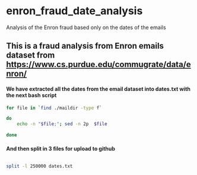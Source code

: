 # enron_fraud_date_analysis
Analysis of the Enron fraud based only on the dates of the emails

## This is a fraud analysis from Enron emails dataset from https://www.cs.purdue.edu/commugrate/data/enron/

#### We have extracted all the dates from the email dataset into dates.txt with the next bash script
```bash
for file in `find ./maildir -type f` 

do
	echo -n "$file;"; sed -n 2p  $file 
	
done
```

#### And then split in 3 files for upload to github
```bash

split -l 250000 dates.txt

```
